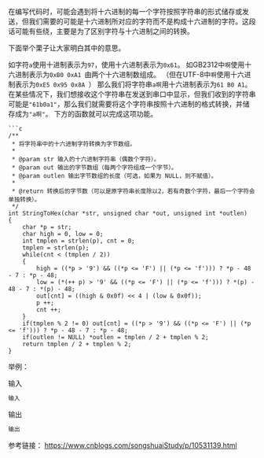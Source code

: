 在编写代码时，可能会遇到将十六进制的每一个字符按照字符串的形式储存或发送，但我们需要的可能是十六进制所对应的字符而不是构成十六进制的字符。这段话可能有些绕，主要是为了区别字符与十六进制之间的转换。

下面举个栗子让大家明白其中的意思。

如字符`a`使用十进制表示为`97`，使用十六进制表示为`0x61`。
如GB2312中`啊`使用十六进制表示为`0xB0 0xA1 `由两个十六进制数组成。
（但在UTF-8中`啊`使用十六进制表示为`0xE5 0x95 0x8A `）
那么我们将字符串`a啊`用十六进制表示为`61 B0 A1`。在某些情况下，我们想接收这个字符串在发送到串口中显示，但我们收到的字符串可能是`"61b0a1"`，那么我们就需要将这个字符串按照十六进制的格式转换，并储存成为`"a啊"`。
下方的函数就可以完成这项功能。



```
```c
/**
 * 将字符串中的十六进制字符转换为字节数组。
 *
 * @param str 输入的十六进制字符串（偶数个字符）。
 * @param out 输出的字节数组（每两个字符组成一个字节）。
 * @param outlen 输出字节数组的长度（可选，如果为 NULL，则不赋值）。
 *
 * @return 转换后的字节数（可以是原字符串长度除以2，若有奇数个字符，最后一个字符会单独转换）。
 */
int StringToHex(char *str, unsigned char *out, unsigned int *outlen)
{
    char *p = str;
    char high = 0, low = 0;
    int tmplen = strlen(p), cnt = 0;
    tmplen = strlen(p);
    while(cnt < (tmplen / 2))
    {
        high = ((*p > '9') && ((*p <= 'F') || (*p <= 'f'))) ? *p - 48 - 7 : *p - 48;
        low = (*(++ p) > '9' && ((*p <= 'F') || (*p <= 'f'))) ? *(p) - 48 - 7 : *(p) - 48;
        out[cnt] = ((high & 0x0f) << 4 | (low & 0x0f));
        p ++;
        cnt ++;
    }
    if(tmplen % 2 != 0) out[cnt] = ((*p > '9') && ((*p <= 'F') || (*p <= 'f'))) ? *p - 48 - 7 : *p - 48;
    if(outlen != NULL) *outlen = tmplen / 2 + tmplen % 2;
    return tmplen / 2 + tmplen % 2;
}
```

举例：

输入
```c
输入
```

输出
```c
输出
```


参考链接：
https://www.cnblogs.com/songshuaiStudy/p/10531139.html